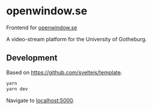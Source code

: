 # openwindow.se

Frontend for [openwindow.se](https://openwindow.se/)

A video-stream platform for the University of Gotheburg.

## Development

Based on https://github.com/sveltejs/template.

```bash
yarn
yarn dev
```

Navigate to [localhost:5000](http://localhost:5000).
